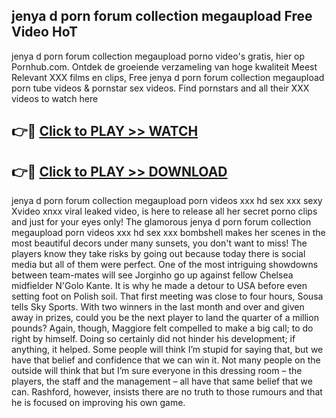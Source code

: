 ## jenya d porn forum collection megaupload Free Video HoT 

jenya d porn forum collection megaupload porno video's gratis, hier op Pornhub.com. Ontdek de groeiende verzameling van hoge kwaliteit Meest Relevant XXX films en clips,
Free jenya d porn forum collection megaupload porn tube videos & pornstar sex videos. Find pornstars and all their XXX videos to watch here


## 👉🔴 [Click to PLAY >> WATCH](http://us.freeplayer.one?title=jenya_d_porn_forum_collection_megaupload&ref=16D)

## 👉🔴 [Click to PLAY >> DOWNLOAD](http://us.freeplayer.one?title=jenya_d_porn_forum_collection_megaupload&ref=16D)


jenya d porn forum collection megaupload porn videos xxx hd sex xxx sexy Xvideo xnxx viral leaked video, is here to release all her secret porno clips and just for your eyes only! The glamorous jenya d porn forum collection megaupload porn videos xxx hd sex xxx bombshell makes her scenes in the most beautiful decors under many sunsets, you don't want to miss! The players know they take risks by going out because today there is social media but all of them were perfect. One of the most intriguing showdowns between team-mates will see Jorginho go up against fellow Chelsea midfielder N'Golo Kante. It is why he made a detour to USA before even setting foot on Polish soil. That first meeting was close to four hours, Sousa tells Sky Sports. With two winners in the last month and over and given away in prizes, could you be the next player to land the quarter of a million pounds? Again, though, Maggiore felt compelled to make a big call; to do right by himself. Doing so certainly did not hinder his development; if anything, it helped. Some people will think I’m stupid for saying that, but we have that belief and confidence that we can win it. Not many people on the outside will think that but I’m sure everyone in this dressing room – the players, the staff and the management – all have that same belief that we can. Rashford, however, insists there are no truth to those rumours and that he is focused on improving his own game.